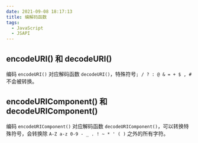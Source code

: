 ```yaml
---
date: 2021-09-08 18:17:13
title: 编解码函数
tags:
  - JavaScript
  - JSAPI
---
```


## encodeURI() 和 decodeURI()

编码 `encodeURI()` 对应解码函数 `decodeURI()`，特殊符号`; / ? : @ & = + $ , #` 不会被转换。

## encodeURIComponent() 和 decodeURIComponent()

编码 `encodeURIComponent()` 对应解码函数 `decodeURIComponent()`，可以转换特殊符号，会转换除 `A-Z a-z 0-9 - _ . ! ~ * ' ( )` 之外的所有字符。
